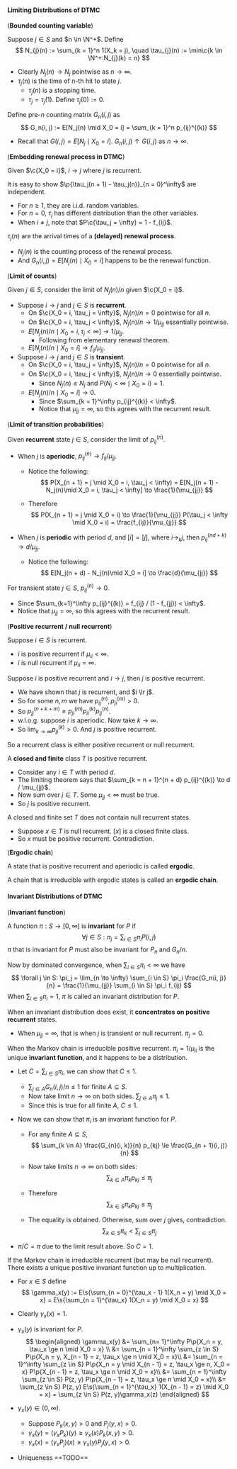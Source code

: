 #### Limiting Distributions of DTMC

(**Bounded counting variable**)

Suppose $j \in S$ and $n \in \N^+$. Define
$$
N_{j}(n) := \sum_{k = 1}^n 1(X_k = j), \quad \tau_{j}(n) := \min\c{k \in \N^+:N_{j}(k) = n}
$$

- Clearly $N_{j}(n) \to N_j$ pointwise as $n \to \infty$.
- $\tau_j(n)$ is the time of $n$-th hit to state $j$.
  - $\tau_j(n)$ is a stopping time.
  - $\tau_j = \tau_j(1)$. Define $\tau_j(0) := 0$.

Define pre-$n$ counting matrix $G_n(i, j)$ as
$$
G_n(i, j) := E[N_j(n) \mid X_0 = i] = \sum_{k = 1}^n p_{ij}^{(k)}
$$

- Recall that $G(i, j) = E[N_j \mid X_0 = i]$. $G_n(i, j) \uparrow G(i, j)$ as $n \to \infty$.

(**Embedding renewal process in DTMC**)

Given $\c{X_0 = i}$, $i \to j$ where $j$ is recurrent.

It is easy to show $\p{\tau_j(n + 1) - \tau_j(n)}_{n = 0}^\infty$ are independent.

- For $n \ge 1$, they are i.i.d. random variables.
- For $n = 0$, $\tau_j$ has different distribution than the other variables.
- When $i \neq j$, note that $P\c{\tau_j = \infty} = 1 - f_{ij}$.

$\tau_j(n)$ are the arrival times of a **(delayed) renewal process**.

- $N_j(n)$ is the counting process of the renewal process.
- And $G_n(i, j) = E[N_j(n) \mid X_0 = i]$ happens to be the renewal function.

(**Limit of counts**)

Given $j \in S$, consider the limit of $N_j (n) / n$ given $\c{X_0 = i}$.

- Suppose $i \to j$ and $j \in S$ is **recurrent**.
  - On $\c{X_0 = i, \tau_j = \infty}$, $N_j(n) / n = 0$ pointwise for all $n$.
  - On $\c{X_0 = i, \tau_j < \infty}$, $N_j(n) / n \to 1 / \mu_{jj}$ essentially pointwise.
  - $E[N_j(n) / n \mid X_0 = i, \tau_j < \infty] \to 1 / \mu_{jj}$.
    - Following from elementary renewal theorem.
  - $E[N_j(n) / n \mid X_0 = i] \to f_{ij} / \mu_{jj}$.
- Suppose $i \to j$ and $j \in S$ is **transient**.
  - On $\c{X_0 = i, \tau_j = \infty}$, $N_j(n) / n = 0$ pointwise for all $n$.
  - On $\c{X_0 = i, \tau_j < \infty}$, $N_j(n) / n \to 0$ essentially pointwise.
    - Since $N_j(n) \le N_j$ and $P(N_j < \infty \mid X_0 = i) = 1$.
  - $E[N_j(n) / n\mid X_0 = i] \to 0$.
    - Since $\sum_{k = 1}^\infty p_{ij}^{(k)} < \infty$.
    - Notice that $\mu_{jj} = \infty$, so this agrees with the recurrent result.

(**Limit of transition probabilities**)

Given **recurrent** state $j \in S$, consider the limit of $p_{ij}^{(n)}$.

- When $j$ is **aperiodic**, $p_{ij}^{(n)} \to f_{ij} / \mu_{jj}$.

  - Notice the following:
    $$
    P(X_{n + 1} = j \mid X_0 = i, \tau_j < \infty) = E[N_j(n + 1) - N_j(n)\mid X_0 = i, \tau_j < \infty] \to \frac{1}{\mu_{jj}}
    $$

  - Therefore
    $$
    P(X_{n + 1} = j \mid X_0 = i) \to \frac{1}{\mu_{jj}} P(\tau_j < \infty \mid X_0 = i) = \frac{f_{ij}}{\mu_{jj}}
    $$

- When $j$ is **periodic** with period $d$, and $[i] = [j]$, where $i \to_k j$, then $p_{ij}^{(nd + k)} \to d / \mu_{jj}$.

  - Notice the following:
    $$
    E[N_j(n + d) - N_j(n)\mid X_0 = i] \to \frac{d}{\mu_{jj}}
    $$

For transient state $j \in S$, $p_{ij}^{(n)} \to 0$.

- Since $\sum_{k=1}^\infty p_{ij}^{(k)} = f_{ij} / (1 - f_{jj}) < \infty$.
- Notice that $\mu_{jj} = \infty$, so this agrees with the recurrent result.

(**Positive recurrent / null recurrent**)

Suppose $i \in S$ is recurrent.

- $i$ is positive recurrent if $\mu_{ii} < \infty$.
- $i$ is null recurrent if $\mu_{ii} = \infty$.

Suppose $i$ is positive recurrent and $i \to j$, then $j$ is positive recurrent.

- We have shown that $j$ is recurrent, and $i \lr j$.
- So for some $n, m$ we have $p_{ij}^{(n)}, p_{ji}^{(m)} > 0$.
- So $p^{(n + k + m)}_{jj} \ge p_{ji}^{(m)} p_{ii}^{(k)} p_{ij}^{(n)}$.
- w.l.o.g. suppose $i$ is aperiodic. Now take $k \to \infty$.
- So $\lim_{k \to \infty}p_{jj}^{(k)} > 0$. And $j$ is positive recurrent.

So a recurrent class is either positive recurrent or null recurrent.

A **closed and finite** class $T$ is positive recurrent.

- Consider any $i \in T$ with period $d$.
- The limiting theorem says that $\sum_{k = n + 1}^{n + d} p_{ij}^{(k)} \to d / \mu_{jj}$.
- Now sum over $j \in T$. Some $\mu_{jj} < \infty$ must be true.
- So $j$ is positive recurrent.

A closed and finite set $T$ does not contain null recurrent states.

- Suppose $x \in T$ is null recurrent. $[x]$ is a closed finite class.
- So $x$ must be positive recurrent. Contradiction.

(**Ergodic chain**)

A state that is positive recurrent and aperiodic is called **ergodic**.

A chain that is irreducible with ergodic states is called an **ergodic chain**.

#### Invariant Distributions of DTMC

(**Invariant function**)

A function $\pi: S \to [0, \infty)$ is **invariant** for $P$ if
$$
\forall j \in S: \pi_j = \sum_{i \in S} \pi_i P(i, j)
$$
$\pi$ that is invariant for $P$ must also be invariant for $P_n$ and $G_n / n$.

Now by dominated convergence, when $\sum_{i \in S} \pi_i < \infty$ we have
$$
\forall j \in S: \pi_j = \lim_{n \to \infty} \sum_{i \in S} \pi_i \frac{G_n(i, j)}{n} = \frac{1}{\mu_{jj}} \sum_{i \in S} \pi_i f_{ij}
$$
When $\sum_{i \in S} \pi_i = 1$, $\pi$ is called an invariant distribution for $P$.

When an invariant distribution does exist, it **concentrates on positive recurrent** states.

- When $\mu_{jj} = \infty$, that is when $j$ is transient or null recurrent. $\pi_j = 0$.

When the Markov chain is irreducible positive recurrent. $\pi_i = 1 / \mu_{ii}$ is the unique **invariant function**, and it happens to be a distribution.

- Let $C = \sum_{i \in S} \pi_i$, we can show that $C \le 1$.

  - $\sum_{j \in A} G_n(i, j) / n \le 1$ for finite $A \subseteq S$.
  - Now take limit $n \to \infty$ on both sides. $\sum_{j \in A} \pi_j \le 1$.
  - Since this is true for all finite $A$, $C \le 1$.

- Now we can show that $\pi_i$ is an invariant function for $P$.

  - For any finite $A \subseteq S$,
    $$
    \sum_{k \in A} \frac{G_{n}(i, k)}{n} p_{kj} \le \frac{G_{n + 1}(i, j)}{n}
    $$

  - Now take limits $n \to \infty$ on both sides:
    $$
    \sum_{k \in A} \pi_k p_{kj} \le \pi_j
    $$

  - Therefore
    $$
    \sum_{k \in S} \pi_k p_{kj} \le \pi_j
    $$

  - The equality is obtained. Otherwise, sum over $j$ gives, contradiction.
    $$
    \sum_{k \in S} \pi_k < \sum_{j \in S} \pi_j
    $$

- $\pi / C = \pi$ due to the limit result above. So $C = 1$.

If the Markov chain is irreducible recurrent (but may be null recurrent). There exists a unique positive invariant function up to multiplication.

- For $x \in S$ define
  $$
  \gamma_x(y) := E\s{\sum_{n = 0}^{\tau_x - 1} 1(X_n = y) \mid X_0 = x} = E\s{\sum_{n = 1}^{\tau_x} 1(X_n = y) \mid X_0 = x}
  $$

- Clearly $\gamma_x(x) = 1$.

- $\gamma_x (y)$ is invariant for $P$.
  $$
  \begin{aligned}
  \gamma_x(y)
  &= \sum_{n= 1}^\infty P\p{X_n = y, \tau_x \ge n \mid X_0 = x} \\
  &= \sum_{n = 1}^\infty \sum_{z \in S} P\p{X_n = y, X_{n - 1} = z, \tau_x \ge n \mid X_0 = x}\\
  &= \sum_{n = 1}^\infty \sum_{z \in S} P\p{X_n = y \mid X_{n - 1} = z, \tau_x \ge n, X_0 = x} P\p{X_{n - 1} = z, \tau_x \ge n \mid X_0 = x}\\
  &= \sum_{n = 1}^\infty \sum_{z \in S} P(z, y) P\p{X_{n - 1} = z, \tau_x \ge n \mid X_0 = x}\\
  &= \sum_{z \in S} P(z, y) E\s{\sum_{n = 1}^{\tau_x} 1(X_{n - 1} = z) \mid X_0 = x} = \sum_{z \in S} P(z, y)\gamma_x(z)
  \end{aligned}
  $$

- $\gamma_x(y) \in (0, \infty)$.

  - Suppose $P_k(x, y) > 0$ and $P_j(y, x) > 0$.
  - $\gamma_x(y) = (\gamma_x P_k)(y) \ge \gamma_x(x) P_k(x, y) > 0$.
  - $\gamma_x(x) = (\gamma_x P_j)(x) \ge \gamma_x(y) P_j(y, x) > 0$.

- Uniqueness ==TODO==

